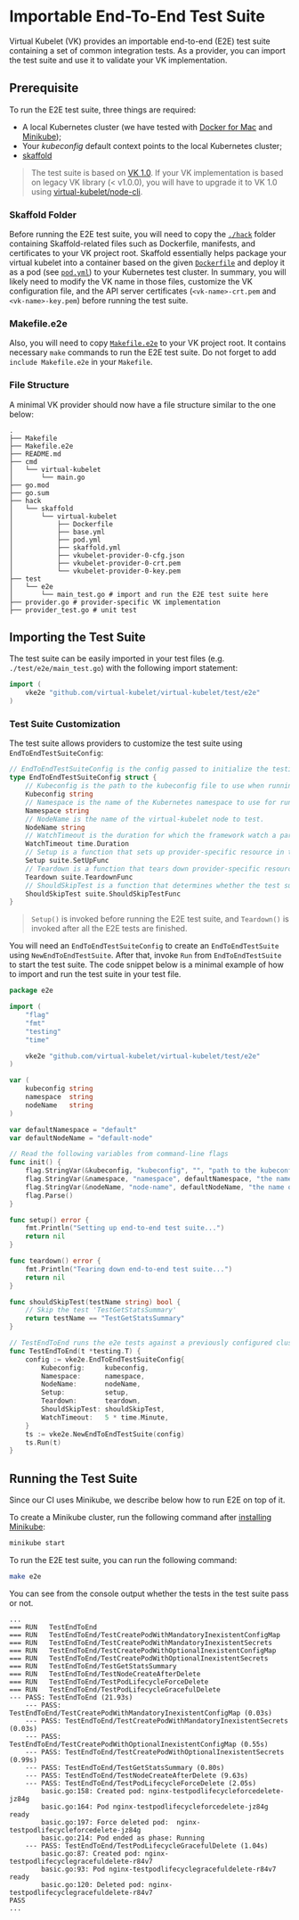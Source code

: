 # Importable End-To-End Test Suite

Virtual Kubelet (VK) provides an importable end-to-end (E2E) test suite containing a set of common integration tests. As a provider, you can import the test suite and use it to validate your VK implementation.

## Prerequisite

To run the E2E test suite, three things are required:

- A local Kubernetes cluster (we have tested with [Docker for Mac](https://docs.docker.com/docker-for-mac/install/) and [Minikube](https://kubernetes.io/docs/tasks/tools/install-minikube/));
- Your _kubeconfig_ default context points to the local Kubernetes cluster;
- [skaffold](https://skaffold.dev/docs/getting-started/#installing-skaffold)

> The test suite is based on [VK 1.0](https://github.com/virtual-kubelet/virtual-kubelet/releases/tag/v1.0.0). If your VK implementation is based on legacy VK library (< v1.0.0), you will have to upgrade it to VK 1.0 using [virtual-kubelet/node-cli](https://github.com/virtual-kubelet/node-cli).

### Skaffold Folder

Before running the E2E test suite, you will need to copy the [`./hack`](../../hack) folder containing Skaffold-related files such as Dockerfile, manifests, and certificates to your VK project root. Skaffold essentially helps package your virtual kubelet into a container based on the given [`Dockerfile`](../../hack/skaffold/virtual-kubelet/Dockerfile) and deploy it as a pod (see [`pod.yml`](../../hack/skaffold/virtual-kubelet/pod.yml)) to your Kubernetes test cluster. In summary, you will likely need to modify the VK name in those files, customize the VK configuration file, and the API server certificates (`<vk-name>-crt.pem` and `<vk-name>-key.pem`) before running the test suite.

### Makefile.e2e

Also, you will need to copy [`Makefile.e2e`](../../Makefile.e2e) to your VK project root. It contains necessary `make` commands to run the E2E test suite. Do not forget to add `include Makefile.e2e` in your `Makefile`.

### File Structure

A minimal VK provider should now have a file structure similar to the one below:

```console
.
├── Makefile
├── Makefile.e2e
├── README.md
├── cmd
│   └── virtual-kubelet
│       └── main.go
├── go.mod
├── go.sum
├── hack
│   └── skaffold
│       └── virtual-kubelet
│           ├── Dockerfile
│           ├── base.yml
│           ├── pod.yml
│           ├── skaffold.yml
│           ├── vkubelet-provider-0-cfg.json
│           ├── vkubelet-provider-0-crt.pem
│           └── vkubelet-provider-0-key.pem
├── test
│   └── e2e
│       └── main_test.go # import and run the E2E test suite here
├── provider.go # provider-specific VK implementation
├── provider_test.go # unit test
```

## Importing the Test Suite

The test suite can be easily imported in your test files (e.g. `./test/e2e/main_test.go`) with the following import statement:
```go
import (
	vke2e "github.com/virtual-kubelet/virtual-kubelet/test/e2e"
)
```

### Test Suite Customization

The test suite allows providers to customize the test suite using `EndToEndTestSuiteConfig`:

```go
// EndToEndTestSuiteConfig is the config passed to initialize the testing framework and test suite.
type EndToEndTestSuiteConfig struct {
	// Kubeconfig is the path to the kubeconfig file to use when running the test suite outside a Kubernetes cluster.
	Kubeconfig string
	// Namespace is the name of the Kubernetes namespace to use for running the test suite (i.e. where to create pods).
	Namespace string
	// NodeName is the name of the virtual-kubelet node to test.
	NodeName string
	// WatchTimeout is the duration for which the framework watch a particular condition to be satisfied (e.g. watches a pod  becoming ready)
	WatchTimeout time.Duration
	// Setup is a function that sets up provider-specific resource in the test suite
	Setup suite.SetUpFunc
	// Teardown is a function that tears down provider-specific resources from the test suite
	Teardown suite.TeardownFunc
	// ShouldSkipTest is a function that determines whether the test suite should skip certain tests
	ShouldSkipTest suite.ShouldSkipTestFunc
}
```

> `Setup()` is invoked before running the E2E test suite, and `Teardown()` is invoked after all the E2E tests are finished.

You will need an `EndToEndTestSuiteConfig` to create an `EndToEndTestSuite` using `NewEndToEndTestSuite`. After that, invoke `Run` from `EndToEndTestSuite` to start the test suite. The code snippet below is a minimal example of how to import and run the test suite in your test file.

```go
package e2e

import (
	"flag"
	"fmt"
	"testing"
	"time"

	vke2e "github.com/virtual-kubelet/virtual-kubelet/test/e2e"
)

var (
	kubeconfig string
	namespace  string
	nodeName   string
)

var defaultNamespace = "default"
var defaultNodeName = "default-node"

// Read the following variables from command-line flags
func init() {
	flag.StringVar(&kubeconfig, "kubeconfig", "", "path to the kubeconfig file to use when running the test suite outside a kubernetes cluster")
	flag.StringVar(&namespace, "namespace", defaultNamespace, "the name of the kubernetes namespace to use for running the test suite (i.e. where to create pods)")
	flag.StringVar(&nodeName, "node-name", defaultNodeName, "the name of the virtual-kubelet node to test")
	flag.Parse()
}

func setup() error {
	fmt.Println("Setting up end-to-end test suite...")
	return nil
}

func teardown() error {
	fmt.Println("Tearing down end-to-end test suite...")
	return nil
}

func shouldSkipTest(testName string) bool {
	// Skip the test 'TestGetStatsSummary'
	return testName == "TestGetStatsSummary"
}

// TestEndToEnd runs the e2e tests against a previously configured cluster
func TestEndToEnd(t *testing.T) {
	config := vke2e.EndToEndTestSuiteConfig{
		Kubeconfig:     kubeconfig,
		Namespace:      namespace,
		NodeName:       nodeName,
		Setup:          setup,
		Teardown:       teardown,
		ShouldSkipTest: shouldSkipTest,
		WatchTimeout:   5 * time.Minute,
	}
	ts := vke2e.NewEndToEndTestSuite(config)
	ts.Run(t)
}
```

## Running the Test Suite

Since our CI uses Minikube, we describe below how to run E2E on top of it.

To create a Minikube cluster, run the following command after [installing Minikube](https://github.com/kubernetes/minikube#installation):

```bash
minikube start
```

To run the E2E test suite, you can run the following command:

```bash
make e2e
```

You can see from the console output whether the tests in the test suite pass or not.

```console
...
=== RUN   TestEndToEnd
=== RUN   TestEndToEnd/TestCreatePodWithMandatoryInexistentConfigMap
=== RUN   TestEndToEnd/TestCreatePodWithMandatoryInexistentSecrets
=== RUN   TestEndToEnd/TestCreatePodWithOptionalInexistentConfigMap
=== RUN   TestEndToEnd/TestCreatePodWithOptionalInexistentSecrets
=== RUN   TestEndToEnd/TestGetStatsSummary
=== RUN   TestEndToEnd/TestNodeCreateAfterDelete
=== RUN   TestEndToEnd/TestPodLifecycleForceDelete
=== RUN   TestEndToEnd/TestPodLifecycleGracefulDelete
--- PASS: TestEndToEnd (21.93s)
    --- PASS: TestEndToEnd/TestCreatePodWithMandatoryInexistentConfigMap (0.03s)
    --- PASS: TestEndToEnd/TestCreatePodWithMandatoryInexistentSecrets (0.03s)
    --- PASS: TestEndToEnd/TestCreatePodWithOptionalInexistentConfigMap (0.55s)
    --- PASS: TestEndToEnd/TestCreatePodWithOptionalInexistentSecrets (0.99s)
    --- PASS: TestEndToEnd/TestGetStatsSummary (0.80s)
    --- PASS: TestEndToEnd/TestNodeCreateAfterDelete (9.63s)
    --- PASS: TestEndToEnd/TestPodLifecycleForceDelete (2.05s)
        basic.go:158: Created pod: nginx-testpodlifecycleforcedelete-jz84g
        basic.go:164: Pod nginx-testpodlifecycleforcedelete-jz84g ready
        basic.go:197: Force deleted pod:  nginx-testpodlifecycleforcedelete-jz84g
        basic.go:214: Pod ended as phase: Running
    --- PASS: TestEndToEnd/TestPodLifecycleGracefulDelete (1.04s)
        basic.go:87: Created pod: nginx-testpodlifecyclegracefuldelete-r84v7
        basic.go:93: Pod nginx-testpodlifecyclegracefuldelete-r84v7 ready
        basic.go:120: Deleted pod: nginx-testpodlifecyclegracefuldelete-r84v7
PASS
...
```
